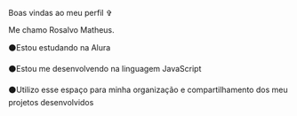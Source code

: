 Boas vindas ao meu perfil ✞

Me chamo Rosalvo Matheus.

⚫Estou estudando na Alura

⚫Estou me desenvolvendo na linguagem JavaScript

⚫Utilizo esse espaço para minha organização e compartilhamento dos meu projetos desenvolvidos
